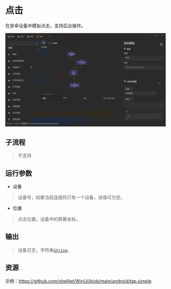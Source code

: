 # 点击 
在安卓设备中模拟点击，支持后台操作。

![AdbTap](./images/08.png ':size=90%')

## 子流程

> 不支持

## 运行参数

* 设备
> 设备号，如果当前连接的只有一个设备，该值可为空。

* 位置
> 点击位置。设备中的屏幕坐标。

## 输出 
> 设备日志，字符串[`String`](./types/String.md)。

## 资源

示例：https://github.com/shelllet/WinUi/blob/main/android/tap.simple


